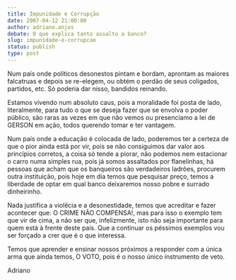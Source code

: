 ```yaml
---
title: Impunidade e Corrupção
date: 2007-04-12 21:00:00
author: adriano.anjos
debate: O que explica tanto assalto a banco?
slug: impunidade-e-corrupcao
status: publish 
type: post
---
```


Num país onde políticos desonestos pintam e bordam, aprontam as maiores falcatruas e depois se re-elegem, ou obtém o perdão de seus coligados, partidos, etc. Só poderia dar nisso, bandidos reinando.  

Estamos vivendo num absoluto caus, pois a moralidade foi posta de lado, literalmente, para tudo o que se deseja fazer que se envolva o poder público, são raras as vezes em que não vemos ou presenciamo a lei de GERSON em ação, todos querendo tomar e ter vantagem.   

Num país onde a educação é colocada de lado, poderemos ter a certeza de que o pior ainda está por vir, pois se não consiguimos dar valor aos princípios corretos, a coisa só tende a piorar, não podemos nem estacionar o carro numa simples rua, pois já somos assaltados por flanelinhas, há pessoas que acham que os banqueiros são verdadeiros ladrões, procurem outra instituição, pois hoje em dia temos que pesquisar preço, temos a liberdade de optar em qual banco deixaremos nosso pobre e surrado dinheirinho.  

Nada justifica a violêcia e a desonestidade, temos que acreditar e fazer acontecer que: O CRIME NÃO COMPENSA!, mas para isso o exemplo tem que vir de cima, a não ser que, infelizmente, isto não seja importante para quem está à frente deste país. Que a continuar os péssimos exemplos vou ser forçado a crer que é o que interessa.  

Temos que aprender e ensinar nossos próximos a responder com a única arma que ainda temos, O VOTO, pois é o nosso único instrumento de veto.  

  

Adriano
